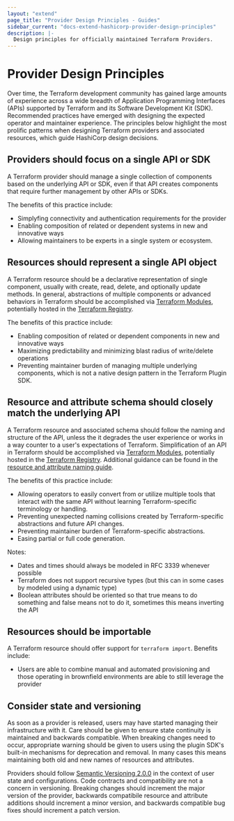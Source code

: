 ```yaml
---
layout: "extend"
page_title: "Provider Design Principles - Guides"
sidebar_current: "docs-extend-hashicorp-provider-design-principles"
description: |-
  Design principles for officially maintained Terraform Providers.
---
```


# Provider Design Principles

Over time, the Terraform development community has gained large amounts of experience across a wide breadth of Application Programming Interfaces (APIs) supported by Terraform and its Software Development Kit (SDK). Recommended practices have emerged with designing the expected operator and maintainer experience. The principles below highlight the most prolific patterns when designing Terraform providers and associated resources, which guide HashiCorp design decisions.

## Providers should focus on a single API or SDK

A Terraform provider should manage a single collection of components based on the underlying API or SDK, even if that API creates components that require further management by other APIs or SDKs.

The benefits of this practice include:

- Simplyfing connectivity and authentication requirements for the provider
- Enabling composition of related or dependent systems in new and innovative ways
- Allowing maintainers to be experts in a single system or ecosystem.

## Resources should represent a single API object

A Terraform resource should be a declarative representation of single component, usually with create, read, delete, and optionally update methods. In general, abstractions of multiple components or advanced behaviors in Terraform should be accomplished via [Terraform Modules](/docs/language/modules/develop/index.html), potentially hosted in the [Terraform Registry](https://registry.terraform.io/).

The benefits of this practice include:

- Enabling composition of related or dependent components in new and innovative ways
- Maximizing predictability and minimizing blast radius of write/delete operations
- Preventing maintainer burden of managing multiple underlying components, which is not a native design pattern in the Terraform Plugin SDK.

## Resource and attribute schema should closely match the underlying API

A Terraform resource and associated schema should follow the naming and structure of the API, unless the it degrades the user experience or works in a way counter to a user's expectations of Terraform. Simplification of an API in Terraform should be accomplished via [Terraform Modules](/docs/language/modules/develop/index.html), potentially hosted in the [Terraform Registry](https://registry.terraform.io/). Additional guidance can be found in the [resource and attribute naming guide](/docs/extend/best-practices/naming.html).

The benefits of this practice include:

- Allowing operators to easily convert from or utilize multiple tools that interact with the same API without learning Terraform-specific terminology or handling.
- Preventing unexpected naming collisions created by Terraform-specific abstractions and future API changes.
- Preventing maintainer burden of Terraform-specific abstractions.
- Easing partial or full code generation.

Notes:

- Dates and times should always be modeled in RFC 3339 whenever possible
- Terraform does not support recursive types (but this can in some cases by modeled using a dynamic type)
- Boolean attributes should be oriented so that true means to do something and false means not to do it, sometimes this means inverting the API

## Resources should be importable

A Terraform resource should offer support for `terraform import`. Benefits include:

- Users are able to combine manual and automated provisioning and those operating in brownfield environments are able to still leverage the provider

## Consider state and versioning

As soon as a provider is released, users may have started managing their infrastructure with it. Care should be given to ensure state continuity is maintained and backwards compatible. When breaking changes need to occur, appropriate warning should be given to users using the plugin SDK's built-in mechanisms for deprecation and removal. In many cases this means maintaining both old and new names of resources and attributes.

Providers should follow [Semantic Versioning 2.0.0](https://semver.org/) in the context of user state and configurations. Code contracts and compatibility are not a concern in versioning. Breaking changes should increment the major version of the provider, backwards compatibile resource and attribute additions should increment a minor version, and backwards compatible bug fixes should increment a patch version.
